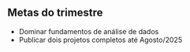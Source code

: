 ## Metas do trimestre
- Dominar fundamentos de análise de dados
- Publicar dois projetos completos até Agosto/2025

